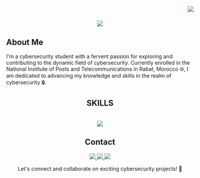 <img align="right" src="https://visitor-badge.laobi.icu/badge?page_id=abd3lgh4f0r.abd3lgh4f0r" />

<h1 align="center">
    <img src="https://readme-typing-svg.herokuapp.com/?font=Righteous&size=35&center=true&vCenter=true&width=500&height=70&duration=4000&lines=Hi+There!+👋;+I'm+Abdelghafour+Bouhdyd!;" />
</h1>


## About Me

I'm a cybersecurity student with a fervent passion for exploring and contributing to the dynamic field of cybersecurity. Currently enrolled in the National Institute of Posts and Telecommunications in Rabat, Morocco 🌐, I am dedicated to advancing my knowledge and skills in the realm of cybersecurity 🔒.

<div align="center">
<h2 align="center">SKILLS</h2>
 <br/>
<div align="center">
    <img src="https://img.shields.io/badge/Python-3776AB?style=for-the-badge&logo=python&logoColor=white"/>
 <br/>   
</div>





## Contact
<div align="center"> 
  <a href="mail:abouhdyd@gmail.com">
    <img src="https://img.shields.io/badge/Gmail-333333?style=for-the-badge&logo=gmail&logoColor=red" />
  </a>
  <a href="https://www.linkedin.com/in/abdelghafourbouhdyd/" target="_blank">
    <img src="https://img.shields.io/badge/LinkedIn-0077B5?style=for-the-badge&logo=linkedin&logoColor=white" target="_blank" />
  </a>
  <a href="https://abd3lgh4f0r.github.io/" target="_blank">
     <img src="https://img.shields.io/badge/website-000000?style=for-the-badge&logo=About.me&logoColor=white"/> 
  </a>
</div>




Let's connect and collaborate on exciting cybersecurity projects! 🚀
 
